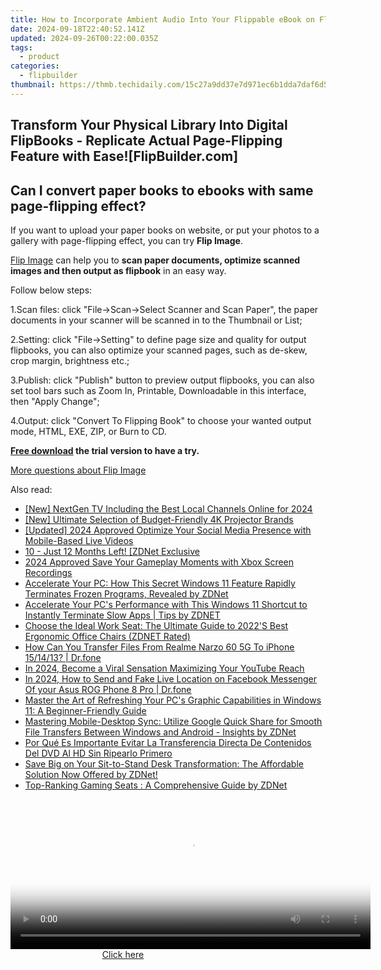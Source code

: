 ```yaml
---
title: How to Incorporate Ambient Audio Into Your Flippable eBook on FlipBuilder
date: 2024-09-18T22:40:52.141Z
updated: 2024-09-26T00:22:00.035Z
tags:
  - product
categories:
  - flipbuilder
thumbnail: https://thmb.techidaily.com/15c27a9dd37e7d971ec6b1dda7daf6d5203783d6fa46bb3c8b563de8f86481fa.jpg
---
```


## Transform Your Physical Library Into Digital FlipBooks - Replicate Actual Page-Flipping Feature with Ease![FlipBuilder.com]

## Can I convert paper books to ebooks with same page-flipping effect?

If you want to upload your paper books on website, or put your photos to a gallery with page-flipping effect, you can try **Flip Image**. 

[Flip Image](https://tools.techidaily.com/flipbuilder/products/) can help you to **scan paper documents, optimize scanned images and then output as flipbook** in an easy way.

Follow below steps:

1.Scan files: click "File->Scan->Select Scanner and Scan Paper", the paper documents in your scanner will be scanned in to the Thumbnail or List;

2.Setting: click "File->Setting" to define page size and quality for output flipbooks, you can also optimize your scanned pages, such as de-skew, crop margin, brightness etc.;

3.Publish: click "Publish" button to preview output flipbooks, you can also set tool bars such as Zoom In, Printable, Downloadable in this interface, then "Apply Change";

4.Output: click "Convert To Flipping Book" to choose your wanted output mode, HTML, EXE, ZIP, or Burn to CD.

**[Free download](https://tools.techidaily.com/flipbuilder/products/) the trial version to have a try.** 

[More questions about Flip Image](https://tools.techidaily.com/flipbuilder/products/)

<ins class="adsbygoogle"
     style="display:block"
     data-ad-format="autorelaxed"
     data-ad-client="ca-pub-7571918770474297"
     data-ad-slot="1223367746"></ins>

<ins class="adsbygoogle"
     style="display:block"
     data-ad-client="ca-pub-7571918770474297"
     data-ad-slot="8358498916"
     data-ad-format="auto"
     data-full-width-responsive="true"></ins>

<span class="atpl-alsoreadstyle">Also read:</span>
<div><ul>
<li><a href="https://fox-direct.techidaily.com/new-nextgen-tv-including-the-best-local-channels-online-for-2024/"><u>[New] NextGen TV Including the Best Local Channels Online for 2024</u></a></li>
<li><a href="https://some-approaches.techidaily.com/new-ultimate-selection-of-budget-friendly-4k-projector-brands/"><u>[New] Ultimate Selection of Budget-Friendly 4K Projector Brands</u></a></li>
<li><a href="https://facebook-video-files.techidaily.com/updated-2024-approved-optimize-your-social-media-presence-with-mobile-based-live-videos/"><u>[Updated] 2024 Approved Optimize Your Social Media Presence with Mobile-Based Live Videos</u></a></li>
<li><a href="https://win-great.techidaily.com/10-just-12-months-left-zdnet-exclusive/"><u>10 - Just 12 Months Left! [ZDNet Exclusive</u></a></li>
<li><a href="https://video-screen-grab.techidaily.com/2024-approved-save-your-gameplay-moments-with-xbox-screen-recordings/"><u>2024 Approved Save Your Gameplay Moments with Xbox Screen Recordings</u></a></li>
<li><a href="https://win-great.techidaily.com/accelerate-your-pc-how-this-secret-windows-11-feature-rapidly-terminates-frozen-programs-revealed-by-zdnet/"><u>Accelerate Your PC: How This Secret Windows 11 Feature Rapidly Terminates Frozen Programs, Revealed by ZDNet</u></a></li>
<li><a href="https://win-great.techidaily.com/accelerate-your-pcs-performance-with-this-windows-11-shortcut-to-instantly-terminate-slow-apps-tips-by-zdnet/"><u>Accelerate Your PC's Performance with This Windows 11 Shortcut to Instantly Terminate Slow Apps | Tips by ZDNET</u></a></li>
<li><a href="https://win-great.techidaily.com/choose-the-ideal-work-seat-the-ultimate-guide-to-2022s-best-ergonomic-office-chairs-zdnet-rated/"><u>Choose the Ideal Work Seat: The Ultimate Guide to 2022'S Best Ergonomic Office Chairs (ZDNET Rated)</u></a></li>
<li><a href="https://blog-min.techidaily.com/how-can-you-transfer-files-from-realme-narzo-60-5g-to-iphone-151413-drfone-by-drfone-transfer-from-android-transfer-from-android/"><u>How Can You Transfer Files From Realme Narzo 60 5G To iPhone 15/14/13? | Dr.fone</u></a></li>
<li><a href="https://youtube-zero.techidaily.com/24-become-a-viral-sensation-maximizing-your-youtube-reach/"><u>In 2024, Become a Viral Sensation Maximizing Your YouTube Reach</u></a></li>
<li><a href="https://location-social.techidaily.com/in-2024-how-to-send-and-fake-live-location-on-facebook-messenger-of-your-asus-rog-phone-8-pro-drfone-by-drfone-virtual-android/"><u>In 2024, How to Send and Fake Live Location on Facebook Messenger Of your Asus ROG Phone 8 Pro | Dr.fone</u></a></li>
<li><a href="https://hardware-help.techidaily.com/master-the-art-of-refreshing-your-pcs-graphic-capabilities-in-windows-11-a-beginner-friendly-guide/"><u>Master the Art of Refreshing Your PC's Graphic Capabilities in Windows 11: A Beginner-Friendly Guide</u></a></li>
<li><a href="https://win-great.techidaily.com/mastering-mobile-desktop-sync-utilize-google-quick-share-for-smooth-file-transfers-between-windows-and-android-insights-by-zdnet/"><u>Mastering Mobile-Desktop Sync: Utilize Google Quick Share for Smooth File Transfers Between Windows and Android - Insights by ZDNet</u></a></li>
<li><a href="https://discover-community.techidaily.com/por-que-es-importante-evitar-la-transferencia-directa-de-contenidos-del-dvd-al-hd-sin-ripearlo-primero/"><u>Por Qué Es Importante Evitar La Transferencia Directa De Contenidos Del DVD Al HD Sin Ripearlo Primero</u></a></li>
<li><a href="https://win-great.techidaily.com/save-big-on-your-sit-to-stand-desk-transformation-the-affordable-solution-now-offered-by-zdnet/"><u>Save Big on Your Sit-to-Stand Desk Transformation: The Affordable Solution Now Offered by ZDNet!</u></a></li>
<li><a href="https://win-great.techidaily.com/top-ranking-gaming-seats-a-comprehensive-guide-by-zdnet/"><u>Top-Ranking Gaming Seats : A Comprehensive Guide by ZDNet</u></a></li>
</ul></div>

<!-- affiliate ads begin -->
<span id="1982456">
					<video width="576" height="240" style="cursor:pointer"
           poster="//a.impactradius-go.com/display-clicktoplayimage/1982456.png"
           onclick="if(!this.playClicked){this.play();this.setAttribute('controls',true);this.playClicked=true;}">
	   <source src="//a.impactradius-go.com/display-ad/22993-1982456">
	   <img src="//a.impactradius-go.com/display-clicktoplayimage/1982456.png" style="border: none; height: 100%; width: 100%; object-fit: contain">
	</video>
	<div style="width:360px;text-align:center"><a href="javascript:window.open(decodeURIComponent('https%3A%2F%2Fhomestyler.sjv.io%2Fc%2F5597632%2F1982456%2F22993'), '_blank');void(0);">Click here</a></div>
</span>
<img height="0" width="0" src="https://imp.pxf.io/i/5597632/1982456/22993" style="position:absolute;visibility:hidden;" border="0" />
<!-- affiliate ads end -->

